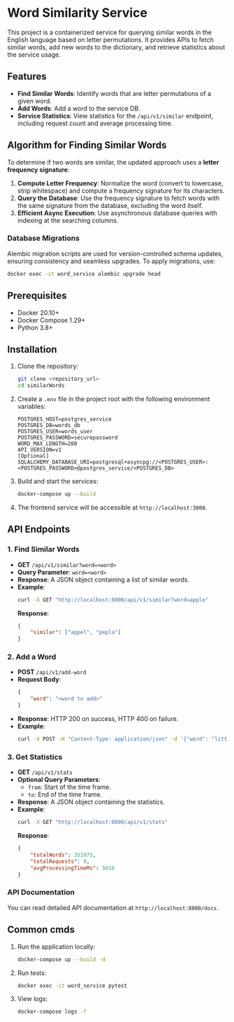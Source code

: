 # Word Similarity Service

This project is a containerized service for querying similar words in the English language based on letter permutations. It provides APIs to fetch similar words, add new words to the dictionary, and retrieve statistics about the service usage.

## Features

- **Find Similar Words**: Identify words that are letter permutations of a given word.
- **Add Words**: Add a word to the service DB.
- **Service Statistics**: View statistics for the `/api/v1/similar` endpoint, including request count and average processing time.

## Algorithm for Finding Similar Words

To determine if two words are similar, the updated approach uses a **letter frequency signature**:

1. **Compute Letter Frequency**: Normalize the word (convert to lowercase, strip whitespace) and compute a frequency signature for its characters.
2. **Query the Database**: Use the frequency signature to fetch words with the same signature from the database, excluding the word itself.
3. **Efficient Async Execution**: Use asynchronous database queries with indexing at the searching columns.

### Database Migrations

Alembic migration scripts are used for version-controlled schema updates, ensuring consistency and seamless upgrades. To apply migrations, use:

```bash
docker exec -it word_service alembic upgrade head
````

## Prerequisites

- Docker 20.10+
- Docker Compose 1.29+
- Python 3.8+

## Installation

1. Clone the repository:

   ```bash
   git clone <repository_url>
   cd similarWords
   ```

2. Create a `.env` file in the project root with the following environment variables:

   ```env
   POSTGRES_HOST=postgres_service
   POSTGRES_DB=words_db
   POSTGRES_USER=words_user
   POSTGRES_PASSWORD=securepassword
   WORD_MAX_LENGTH=200
   API_VERSION=v1
   [Optional] 
   SQLALCHEMY_DATABASE_URI=postgresql+asyncpg://<POSTGRES_USER>:<POSTGRES_PASSWORD>@postgres_service/<POSTGRES_DB>
   ```

3. Build and start the services:

   ```bash
   docker-compose up --build
   ```

4. The frontend service will be accessible at `http://localhost:3000`.

## API Endpoints

### 1. Find Similar Words

- **GET** `/api/v1/similar?word=<word>`
- **Query Parameter**: `word=<word>`
- **Response**: A JSON object containing a list of similar words.
- **Example**:
  ```bash
  curl -X GET "http://localhost:8000/api/v1/similar?word=apple"
  ```
  **Response**:
  ```json
  {
      "similar": ["appel", "pepla"]
  }
  ```

### 2. Add a Word

- **POST** `/api/v1/add-word`
- **Request Body**:
  ```json
  {
      "word": "<word to add>"
  }
  ```
- **Response**: HTTP 200 on success, HTTP 400 on failure.
- **Example**:
  ```bash
  curl -X POST -H "Content-Type: application/json" -d '{"word": "littleendian"}' http://localhost:8000/api/v1/add-word
  ```

### 3. Get Statistics

- **GET** `/api/v1/stats`
- **Optional Query Parameters**:
  - `from`: Start of the time frame.
  - `to`: End of the time frame.
- **Response**: A JSON object containing the statistics.
- **Example**:
  ```bash
  curl -X GET "http://localhost:8000/api/v1/stats"
  ```
  **Response**:
  ```json
  {
      "totalWords": 351075,
      "totalRequests": 9,
      "avgProcessingTimeMs": 5616
  }
  ```

### API Documentation

You can read detailed API documentation at `http://localhost:8000/docs`.

## Common cmds

1. Run the application locally:

   ```bash
   docker-compose up --build -d
   ```

2. Run tests:

   ```bash
   docker exec -it word_service pytest
   ```

3. View logs:

   ```bash
   docker-compose logs -f
   ```

